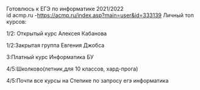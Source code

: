 Готовлюсь к ЕГЭ по информатике 2021/2022                                                                                                                                            
id acmp.ru -https://acmp.ru/index.asp?main=user&id=333139
Личный топ курсов:

1/2: Открытый курс Алексея Кабанова

1/2:Закрытая группа Евгения Джобса

3:Платный курс Информатика БУ

4/5:Школково(летник,для 10 классов, хард-прога)

4/5:Почти все курсы на Степике по запросу егэ информатика

